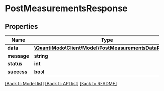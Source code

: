 # PostMeasurementsResponse

## Properties
Name | Type | Description | Notes
------------ | ------------- | ------------- | -------------
**data** | [**\QuantiModo\Client\Model\PostMeasurementsDataResponse**](PostMeasurementsDataResponse.md) |  | [optional] 
**message** | **string** | Message | [optional] 
**status** | **int** | Status code | 
**success** | **bool** |  | 

[[Back to Model list]](../README.md#documentation-for-models) [[Back to API list]](../README.md#documentation-for-api-endpoints) [[Back to README]](../README.md)


